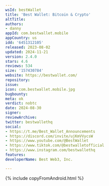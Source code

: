 ```yaml
---
wsId: bestWallet
title: 'Best Wallet: Bitcoin & Crypto'
altTitle: 
authors:
- danny
appId: com.bestwallet.mobile
appCountry: us
idd: '6451312105'
released: 2023-08-02
updated: 2024-11-21
version: 2.4.0
stars: 4.6
reviews: 534
size: '157430784'
website: https://bestwallet.com/
repository: 
issue: 
icon: com.bestwallet.mobile.jpg
bugbounty: 
meta: ok
verdict: nobtc
date: 2024-08-30
signer: 
reviewArchive: 
twitter: bestwallethq
social:
- https://t.me/Best_Wallet_Announcements
- https://discord.com/invite/ujKmVVycsW
- https://www.youtube.com/@BestWallet
- https://www.tiktok.com/@bestwalletofficial
- https://www.instagram.com/bestwallethq
features: 
developerName: Best Web3, Inc.

---
```


{% include copyFromAndroid.html %}